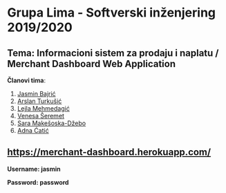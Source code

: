 # Grupa Lima - Softverski inženjering 2019/2020

## Tema: Informacioni sistem za prodaju i naplatu / Merchant Dashboard Web Application

**Članovi tima**:
1. [Jasmin Bajrić](https://github.com/jbajric)
2. [Arslan Turkušić](https://github.com/aturkusic)
3. [Lejla Mehmedagić](https://github.com/lmehmedagi1)
4. [Venesa Šeremet](https://github.com/vseremet1)
5. [Sara Makešoska-Džebo](https://github.com/smakesoska1)
6. [Adna Ćatić](https://github.com/acatic2)

## https://merchant-dashboard.herokuapp.com/
**Username: jasmin**

**Password: password**
